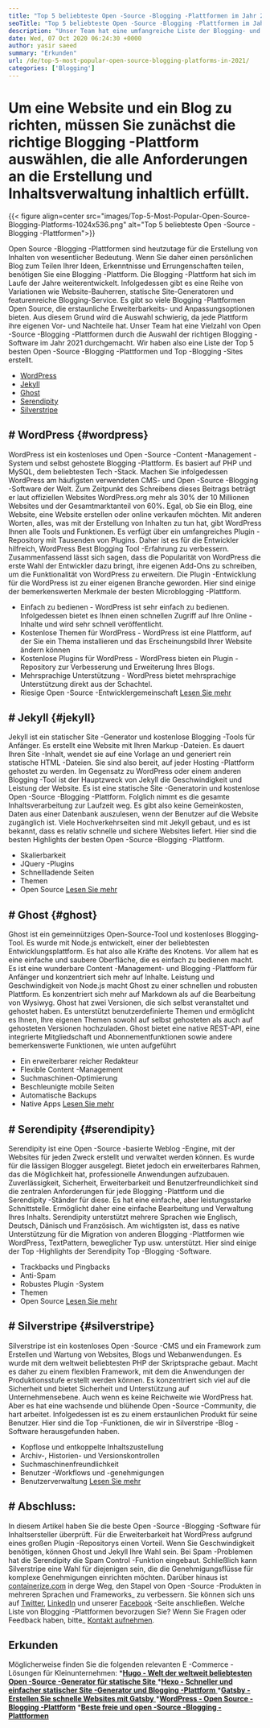 ```yaml
---
title: "Top 5 beliebteste Open -Source -Blogging -Plattformen im Jahr 2021" 
seoTitle: "Top 5 beliebteste Open -Source -Blogging -Plattformen im Jahr 2021" 
description: "Unser Team hat eine umfangreiche Liste der Blogging- und Content -Management -Tools durchgemacht, und wir haben eine kurzlistete Top 5 Open -Source -Blogging -Plattform." 
date: Wed, 07 Oct 2020 06:24:30 +0000
author: yasir saeed
summary: "Erkunden" 
url: /de/top-5-most-popular-open-source-blogging-platforms-in-2021/
categories: ['Blogging']
---
```


# Um eine Website und ein Blog zu richten, müssen Sie zunächst die richtige Blogging -Plattform auswählen, die alle Anforderungen an die Erstellung und Inhaltsverwaltung inhaltlich erfüllt.

{{< figure align=center src="images/Top-5-Most-Popular-Open-Source-Blogging-Platforms-1024x536.png" alt="Top 5 beliebteste Open -Source -Blogging -Plattformen">}}

Open Source -Blogging -Plattformen sind heutzutage für die Erstellung von Inhalten von wesentlicher Bedeutung. Wenn Sie daher einen persönlichen Blog zum Teilen Ihrer Ideen, Erkenntnisse und Errungenschaften teilen, benötigen Sie eine Blogging -Plattform. Die Blogging -Plattform hat sich im Laufe der Jahre weiterentwickelt. Infolgedessen gibt es eine Reihe von Variationen wie Website-Bauherren, statische Site-Generatoren und featurenreiche Blogging-Service.
Es gibt so viele Blogging -Plattformen Open Source, die erstaunliche Erweiterbarkeits- und Anpassungsoptionen bieten. Aus diesem Grund wird die Auswahl schwierig, da jede Plattform ihre eigenen Vor- und Nachteile hat. Unser Team hat eine Vielzahl von Open -Source -Blogging -Plattformen durch die Auswahl der richtigen Blogging -Software im Jahr 2021 durchgemacht. Wir haben also eine Liste der Top 5 besten Open -Source -Blogging -Plattformen und Top -Blogging -Sites erstellt.
  * [WordPress][1]
  * [Jekyll][2]
  * [Ghost][3]
  * [Serendipity][4]
  * [Silverstripe][5]

## # **WordPress** {#wordpress}
WordPress ist ein kostenloses und Open -Source -Content -Management -System und selbst gehostete Blogging -Plattform. Es basiert auf PHP und MySQL, dem beliebtesten Tech -Stack. Machen Sie infolgedessen WordPress am häufigsten verwendeten CMS- und Open -Source -Blogging -Software der Welt. Zum Zeitpunkt des Schreibens dieses Beitrags beträgt er laut offiziellen Websites WordPress.org mehr als 30% der 10 Millionen Websites und der Gesamtmarktanteil von 60%.
Egal, ob Sie ein Blog, eine Website, eine Website erstellen oder online verkaufen möchten. Mit anderen Worten, alles, was mit der Erstellung von Inhalten zu tun hat, gibt WordPress Ihnen alle Tools und Funktionen. Es verfügt über ein umfangreiches Plugin -Repository mit Tausenden von Plugins. Daher ist es für die Entwickler hilfreich, WordPress Best Blogging Tool -Erfahrung zu verbessern.
Zusammenfassend lässt sich sagen, dass die Popularität von WordPress die erste Wahl der Entwickler dazu bringt, ihre eigenen Add-Ons zu schreiben, um die Funktionalität von WordPress zu erweitern. Die Plugin -Entwicklung für die WordPress ist zu einer eigenen Branche geworden.
Hier sind einige der bemerkenswerten Merkmale der besten Microblogging -Plattform.
  * Einfach zu bedienen - WordPress ist sehr einfach zu bedienen. Infolgedessen bietet es Ihnen einen schnellen Zugriff auf Ihre Online -Inhalte und wird sehr schnell veröffentlicht.
  * Kostenlose Themen für WordPress - WordPress ist eine Plattform, auf der Sie ein Thema installieren und das Erscheinungsbild Ihrer Website ändern können
  * Kostenlose Plugins für WordPress - WordPress bieten ein Plugin -Repository zur Verbesserung und Erweiterung Ihres Blogs.
  * Mehrsprachige Unterstützung - WordPress bietet mehrsprachige Unterstützung direkt aus der Schachtel.
  * Riesige Open -Source -Entwicklergemeinschaft
    [Lesen Sie mehr][6]

## # **Jekyll** {#jekyll}
Jekyll ist ein statischer Site -Generator und kostenlose Blogging -Tools für Anfänger. Es erstellt eine Website mit Ihren Markup -Dateien. Es dauert Ihren Site -Inhalt, wendet sie auf eine Vorlage an und generiert rein statische HTML -Dateien. Sie sind also bereit, auf jeder Hosting -Plattform gehostet zu werden.
Im Gegensatz zu WordPress oder einem anderen Blogging -Tool ist der Hauptzweck von Jekyll die Geschwindigkeit und Leistung der Website. Es ist eine statische Site -Generatorin und kostenlose Open -Source -Blogging -Plattform. Folglich nimmt es die gesamte Inhaltsverarbeitung zur Laufzeit weg. Es gibt also keine Gemeinkosten, Daten aus einer Datenbank auszulesen, wenn der Benutzer auf die Website zugänglich ist. Viele Hochverkehrseiten sind mit Jekyll gebaut, und es ist bekannt, dass es relativ schnelle und sichere Websites liefert.
Hier sind die besten Highlights der besten Open -Source -Blogging -Plattform.
  * Skalierbarkeit
  * JQuery -Plugins
  * Schnellladende Seiten
  * Themen
  * Open Source
    [Lesen Sie mehr][7]

## # **Ghost** {#ghost}
Ghost ist ein gemeinnütziges Open-Source-Tool und kostenloses Blogging-Tool. Es wurde mit Node.js entwickelt, einer der beliebtesten Entwicklungsplattform. Es hat also alle Kräfte des Knotens. Vor allem hat es eine einfache und saubere Oberfläche, die es einfach zu bedienen macht. Es ist eine wunderbare Content -Management- und Blogging -Plattform für Anfänger und konzentriert sich mehr auf Inhalte.
Leistung und Geschwindigkeit von Node.js macht Ghost zu einer schnellen und robusten Plattform. Es konzentriert sich mehr auf Markdown als auf die Bearbeitung von Wysiwyg. Ghost hat zwei Versionen, die sich selbst veranstaltet und gehostet haben. Es unterstützt benutzerdefinierte Themen und ermöglicht es Ihnen, Ihre eigenen Themen sowohl auf selbst gehosteten als auch auf gehosteten Versionen hochzuladen.
Ghost bietet eine native REST-API, eine integrierte Mitgliedschaft und Abonnementfunktionen sowie andere bemerkenswerte Funktionen, wie unten aufgeführt
  * Ein erweiterbarer reicher Redakteur
  * Flexible Content -Management
  * Suchmaschinen-Optimierung
  * Beschleunigte mobile Seiten
  * Automatische Backups
  * Native Apps
    [Lesen Sie mehr][8]

## # **Serendipity** {#serendipity}
Serendipity ist eine Open -Source -basierte Weblog -Engine, mit der Websites für jeden Zweck erstellt und verwaltet werden können. Es wurde für die lässigen Blogger ausgelegt. Bietet jedoch ein erweiterbares Rahmen, das die Möglichkeit hat, professionelle Anwendungen aufzubauen.
Zuverlässigkeit, Sicherheit, Erweiterbarkeit und Benutzerfreundlichkeit sind die zentralen Anforderungen für jede Blogging -Plattform und die Serendipity -Ständer für diese. Es hat eine einfache, aber leistungsstarke Schnittstelle. Ermöglicht daher eine einfache Bearbeitung und Verwaltung Ihres Inhalts.
Serendipity unterstützt mehrere Sprachen wie Englisch, Deutsch, Dänisch und Französisch. Am wichtigsten ist, dass es native Unterstützung für die Migration von anderen Blogging -Plattformen wie WordPress, TextPattern, beweglicher Typ usw. unterstützt.
Hier sind einige der Top -Highlights der Serendipity Top -Blogging -Software.
  * Trackbacks und Pingbacks
  * Anti-Spam
  * Robustes Plugin -System
  * Themen
  * Open Source
    [Lesen Sie mehr][9]

## # **Silverstripe** {#silverstripe}
Silverstripe ist ein kostenloses Open -Source -CMS und ein Framework zum Erstellen und Wartung von Websites, Blogs und Webanwendungen. Es wurde mit dem weltweit beliebtesten PHP der Skriptsprache gebaut. Macht es daher zu einem flexiblen Framework, mit dem die Anwendungen der Produktionsstufe erstellt werden können.
Es konzentriert sich viel auf die Sicherheit und bietet Sicherheit und Unterstützung auf Unternehmensebene. Auch wenn es keine Reichweite wie WordPress hat. Aber es hat eine wachsende und blühende Open -Source -Community, die hart arbeitet. Infolgedessen ist es zu einem erstaunlichen Produkt für seine Benutzer.
Hier sind die Top -Funktionen, die wir in Silverstripe -Blog -Software herausgefunden haben.
  * Kopflose und entkoppelte Inhaltszustellung
  * Archiv-, Historien- und Versionskontrollen
  * Suchmaschinenfreundlichkeit
  * Benutzer -Workflows und -genehmigungen
  * Benutzerverwaltung
    [Lesen Sie mehr][10]

## # Abschluss:
In diesem Artikel haben Sie die beste Open -Source -Blogging -Software für Inhaltsersteller überprüft. Für die Erweiterbarkeit hat WordPress aufgrund eines großen Plugin -Repositorys einen Vorteil. Wenn Sie Geschwindigkeit benötigen, können Ghost und Jekyll Ihre Wahl sein. Bei Spam -Problemen hat die Serendipity die Spam Control -Funktion eingebaut. Schließlich kann Silverstripe eine Wahl für diejenigen sein, die die Genehmigungsflüsse für komplexe Genehmigungen einrichten möchten.
Darüber hinaus ist [containerize.com][11] in derge Weg, den Stapel von Open -Source -Produkten in mehreren Sprachen und Frameworks_ zu verbessern. Sie können sich uns auf [Twitter][12], [LinkedIn][13] und unserer [Facebook][14] -Seite anschließen. Welche Liste von Blogging -Plattformen bevorzugen Sie? Wenn Sie Fragen oder Feedback haben, bitte_ [Kontakt aufnehmen][15].

## Erkunden
Möglicherweise finden Sie die folgenden relevanten E -Commerce -Lösungen für Kleinunternehmen:
  *[**Hugo - Welt der weltweit beliebtesten Open -Source -Generator für statische Site** ][16]
  *[**Hexo - Schneller und einfacher statischer Site -Generator und Blogging -Plattform** ][17]
  *[**Gatsby - Erstellen Sie schnelle Websites mit Gatsby** ][18]
  ***[WordPress - Open Source -Blogging -Plattform][19]** 
  ***[Beste freie und open -Source -Blogging -Plattformen][20]** 

  
[1]: #wordpress
[2]: #jekyll
[3]: #ghost
[4]: #serendipity
[5]: #silverstripe
[6]: https://products.containerize.com/blogging/wordpress
[7]: https://products.containerize.com/blogging/jekyll
[8]: https://products.containerize.com/blogging/ghost
[9]: https://products.containerize.com/blogging/serendipity
[10]: https://products.containerize.com/blogging/silverstripe
[11]: https://www.containerize.com/
[12]: https://twitter.com/containerize_co
[13]: https://www.linkedin.com/company/containerize/
[14]: http://facebook.com/containerize
[15]: mailto:yasir.saeed@aspose.com
[16]: https://products.containerize.com/blogging/hugo/
[17]: https://products.containerize.com/blogging/hexo/
[18]: https://products.containerize.com/blogging/gatsby/
[19]: https://products.containerize.com/blogging/wordpress/
[20]: https://products.containerize.com/blogging/
